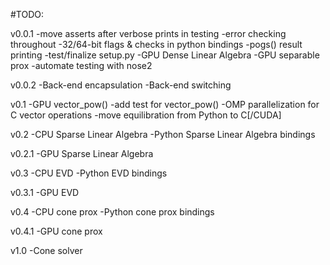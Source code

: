#TODO:

v0.0.1
-move asserts after verbose prints in testing
-error checking throughout
-32/64-bit flags & checks in python bindings
-pogs() result printing
-test/finalize setup.py
-GPU Dense Linear Algebra
-GPU separable prox
-automate testing with nose2

v0.0.2
-Back-end encapsulation
-Back-end switching

v0.1
-GPU vector_pow()
-add test for vector_pow()
-OMP parallelization for C vector operations
-move equilibration from Python to C[/CUDA]

v0.2
-CPU Sparse Linear Algebra
-Python Sparse Linear Algebra bindings

v0.2.1
-GPU Sparse Linear Algebra

v0.3
-CPU EVD
-Python EVD bindings

v0.3.1
-GPU EVD

v0.4
-CPU cone prox
-Python cone prox bindings

v0.4.1
-GPU cone prox

v1.0
-Cone solver

